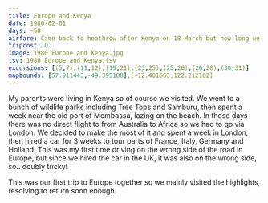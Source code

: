 ```yaml
---
title: Europe and Kenya
date: 1980-02-01
days: ~50
airfare: Came back to heathrow after Kenya on 18 March but how long we stayed in UK after that?
tripcost: 0
image: 1980 Europe and Kenya.jpg
tsv: 1980 Europe and Kenya.tsv
excursions: [(5,7),(11,12),(19,21),(23,25),(25,26),(26,28),(30,31)]
mapbounds: [57.911443,-49.395188],[-12.401663,122.212162]
---
```


My parents were living in Kenya so of course we visited. We went to a bunch of wildlife parks including Tree Tops and Samburu, then spent a week near the old port of Mombassa, lazing on the beach. In those days there was no direct flight to from Australia to Africa so we had to go via London. We decided to make the most of it and spent a week in London, then hired a car for 3 weeks to tour parts of France, Italy, Germany and Holland. This was my first time driving on the wrong side of the road in Europe, but since we hired the car in the UK, it was also on the wrong side, so.. doubly tricky! 

This was our first trip to Europe together so we mainly visited the highlights, resolving to return soon enough.
